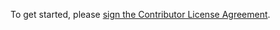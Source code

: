 To get started, please <a href="https://www.clahub.com/agreements/exxeleron/yak">sign the Contributor License Agreement</a>. 
